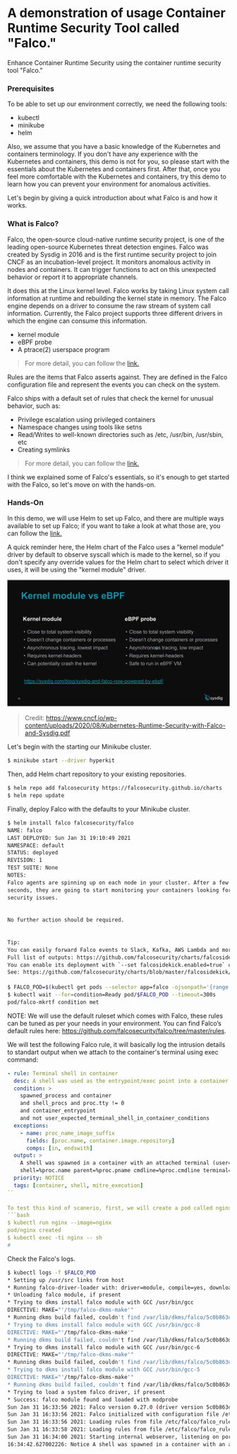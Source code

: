 # A demonstration of usage Container Runtime Security Tool called "Falco."
Enhance Container Runtime Security using the container runtime security tool "Falco."

### Prerequisites
To be able to set up our environment correctly, we need the following tools:
* kubectl
* minikube
* helm

Also, we assume that you have a basic knowledge of the Kubernetes and containers terminology. If you don't have any experience with the Kubernetes and containers, this demo is not for you, so please start with the essentials about the Kubernetes and containers first. After that, once you feel more comfortable with the Kubernetes and containers, try this demo to learn how you can prevent your environment for anomalous activities.

Let's begin by giving a quick introduction about what Falco is and how it works.

### What is Falco?
Falco, the open-source cloud-native runtime security project, is one of the leading open-source Kubernetes threat detection engines. Falco was created by Sysdig in 2016 and is the first runtime security project to join CNCF as an incubation-level project. It monitors anomalous activity in nodes and containers. It can trigger functions to act on this unexpected behavior or report it to appropriate channels.

It does this at the Linux kernel level. Falco works by taking Linux system call information at runtime and rebuilding the kernel state in memory. The Falco engine depends on a driver to consume the raw stream of system call information. Currently, the Falco project supports three different drivers in which the engine can consume this information.

* kernel module
* eBPF probe
* A ptrace(2) userspace program

> For more detail, you can follow the [link.](https://falco.org/blog/choosing-a-driver/)

Rules are the items that Falco asserts against. They are defined in the Falco configuration file and represent the events you can check on the system.

Falco ships with a default set of rules that check the kernel for unusual behavior, such as:

* Privilege escalation using privileged containers
* Namespace changes using tools like setns
* Read/Writes to well-known directories such as /etc, /usr/bin, /usr/sbin, etc
* Creating symlinks

> For more detail, you can follow the [link.](https://falco.org/docs/)

I think we explained some of Falco's essentials, so it's enough to get started with the Falco, so let's move on with the hands-on.

### Hands-On
In this demo, we will use Helm to set up Falco, and there are multiple ways available to set up Falco; if you want to take a look at what those are, you can follow the [link.](https://falco.org/docs/getting-started/installation/)

A quick reminder here, the Helm chart of the Falco uses a "kernel module" driver by default to observe syscall which is made to the kernel, so if you don't specify any override values for the Helm chart to select which driver it uses, it will be using the "kernel module" driver.

![ebpfvskernelmobule](./kernel_module_vs_eBPF_probe.png)
> Credit: https://www.cncf.io/wp-content/uploads/2020/08/Kubernetes-Runtime-Security-with-Falco-and-Sysdig.pdf

Let's begin with the starting our Minikube cluster.
```bash
$ minikube start --driver hyperkit
```

Then, add Helm chart repository to your existing repositories.
```bash
$ helm repo add falcosecurity https://falcosecurity.github.io/charts
$ helm repo update
```

Finally, deploy Falco with the defaults to your Minikube cluster.
```bash
$ helm install falco falcosecurity/falco
NAME: falco
LAST DEPLOYED: Sun Jan 31 19:10:49 2021
NAMESPACE: default
STATUS: deployed
REVISION: 1
TEST SUITE: None
NOTES:
Falco agents are spinning up on each node in your cluster. After a few
seconds, they are going to start monitoring your containers looking for
security issues.


No further action should be required.


Tip:
You can easily forward Falco events to Slack, Kafka, AWS Lambda and more with falcosidekick.
Full list of outputs: https://github.com/falcosecurity/charts/falcosidekick.
You can enable its deployment with `--set falcosidekick.enabled=true` or in your values.yaml.
See: https://github.com/falcosecurity/charts/blob/master/falcosidekick/values.yaml for configuration values.

$ FALCO_POD=$(kubectl get pods --selector app=falco -ojsonpath='{range .items[*]}{.metadata.name}{"\n"}')
$ kubectl wait --for=condition=Ready pod/$FALCO_POD --timeout=300s
pod/falco-mkrtf condition met
```

NOTE: We will use the default ruleset which comes with Falco, these rules can be tuned as per your needs in your environment. You can find Falco’s default rules here: https://github.com/falcosecurity/falco/tree/master/rules.

We will test the following Falco rule, it will basically log the intrusion details to standart output when we attach to the container's terminal using exec command:

```yaml
- rule: Terminal shell in container
  desc: A shell was used as the entrypoint/exec point into a container with an attached terminal.
  condition: >
    spawned_process and container
    and shell_procs and proc.tty != 0
    and container_entrypoint
    and not user_expected_terminal_shell_in_container_conditions
  exceptions:
    - name: proc_name_image_suffix
      fields: [proc.name, container.image.repository]
      comps: [in, endswith]
  output: >
    A shell was spawned in a container with an attached terminal (user=%user.name user_loginuid=%user.loginuid %container.info
    shell=%proc.name parent=%proc.pname cmdline=%proc.cmdline terminal=%proc.tty container_id=%container.id image=%container.image.repository)
  priority: NOTICE
  tags: [container, shell, mitre_execution]
``

To test this kind of scanerio, first, we will create a pod called nginx, then, we attach to that pod using "exec", after that once you access the Falco's logs, you should notice that a message above is available within the logs.
```bash
$ kubectl run nginx --image=nginx
pod/nginx created
$ kubectl exec -ti nginx -- sh
#
```

Check the Falco's logs.
```bash
$ kubectl logs -f $FALCO_POD
* Setting up /usr/src links from host
* Running falco-driver-loader with: driver=module, compile=yes, download=yes
* Unloading falco module, if present
* Trying to dkms install falco module with GCC /usr/bin/gcc
DIRECTIVE: MAKE="'/tmp/falco-dkms-make'"
* Running dkms build failed, couldn't find /var/lib/dkms/falco/5c0b863ddade7a45568c0ac97d037422c9efb750/build/make.log (with GCC /usr/bin/gcc)
* Trying to dkms install falco module with GCC /usr/bin/gcc-8
DIRECTIVE: MAKE="'/tmp/falco-dkms-make'"
* Running dkms build failed, couldn't find /var/lib/dkms/falco/5c0b863ddade7a45568c0ac97d037422c9efb750/build/make.log (with GCC /usr/bin/gcc-8)
* Trying to dkms install falco module with GCC /usr/bin/gcc-6
DIRECTIVE: MAKE="'/tmp/falco-dkms-make'"
* Running dkms build failed, couldn't find /var/lib/dkms/falco/5c0b863ddade7a45568c0ac97d037422c9efb750/build/make.log (with GCC /usr/bin/gcc-6)
* Trying to dkms install falco module with GCC /usr/bin/gcc-5
DIRECTIVE: MAKE="'/tmp/falco-dkms-make'"
* Running dkms build failed, couldn't find /var/lib/dkms/falco/5c0b863ddade7a45568c0ac97d037422c9efb750/build/make.log (with GCC /usr/bin/gcc-5)
* Trying to load a system falco driver, if present
* Success: falco module found and loaded with modprobe
Sun Jan 31 16:33:56 2021: Falco version 0.27.0 (driver version 5c0b863ddade7a45568c0ac97d037422c9efb750)
Sun Jan 31 16:33:56 2021: Falco initialized with configuration file /etc/falco/falco.yaml
Sun Jan 31 16:33:56 2021: Loading rules from file /etc/falco/falco_rules.yaml:
Sun Jan 31 16:33:58 2021: Loading rules from file /etc/falco/falco_rules.local.yaml:
Sun Jan 31 16:34:00 2021: Starting internal webserver, listening on port 8765
16:34:42.627002226: Notice A shell was spawned in a container with an attached terminal (user=root user_loginuid=-1 k8s.ns=default k8s.pod=nginx container=a10b72e3e790 shell=sh parent=runc cmdline=sh terminal=34816 container_id=a10b72e3e790 image=nginx) k8s.ns=default k8s.pod=nginx container=a10b72e3e790 --> important here !!
```

